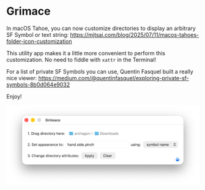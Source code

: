 # Grimace

In macOS Tahoe, you can now customize directories to display an arbitrary SF Symbol or text string: <https://mjtsai.com/blog/2025/07/11/macos-tahoes-folder-icon-customization>

This utility app makes it a little more convenient to perform this customization. No need to fiddle with `xattr` in the Terminal!

For a list of private SF Symbols you can use, Quentin Fasquel built a really nice viewer: <https://medium.com/@quentinfasquel/exploring-private-sf-symbols-8b0d064e9032>

Enjoy!

<img src="Screenshot.png" />
